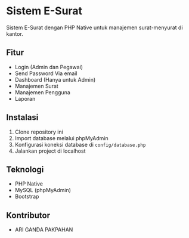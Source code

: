 # Sistem E-Surat

Sistem E-Surat dengan PHP Native untuk manajemen surat-menyurat di kantor.

## Fitur
- Login (Admin dan Pegawai)
- Send Password Via email
- Dashboard (Hanya untuk Admin)
- Manajemen Surat
- Manajemen Pengguna
- Laporan

## Instalasi
1. Clone repository ini
2. Import database melalui phpMyAdmin
3. Konfigurasi koneksi database di `config/database.php`
4. Jalankan project di localhost

## Teknologi
- PHP Native
- MySQL (phpMyAdmin)
- Bootstrap

## Kontributor
- ARI GANDA PAKPAHAN
